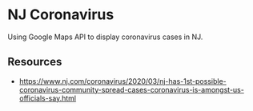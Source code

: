 # NJ Coronavirus

Using Google Maps API to display coronavirus cases in NJ.

## Resources

- https://www.nj.com/coronavirus/2020/03/nj-has-1st-possible-coronavirus-community-spread-cases-coronavirus-is-amongst-us-officials-say.html
